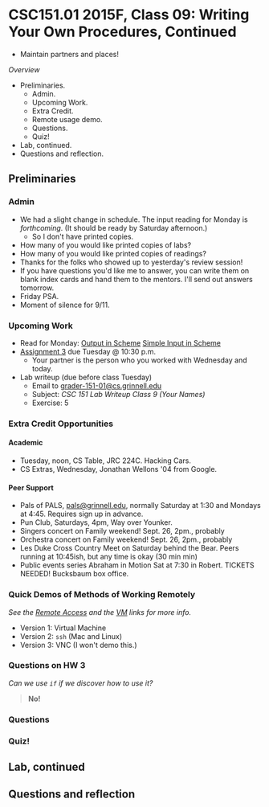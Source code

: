 CSC151.01 2015F, Class 09: Writing Your Own Procedures, Continued
=================================================================

* Maintain partners and places!

_Overview_

* Preliminaries.
    * Admin.
    * Upcoming Work.
    * Extra Credit.
    * Remote usage demo.
    * Questions.
    * Quiz!
* Lab, continued.
* Questions and reflection.

Preliminaries
-------------

### Admin

* We had a slight change in schedule.  The input reading for Monday is 
  *forthcoming*.  (It should be ready by Saturday afternoon.)
    * So I don't have printed copies.
* How many of you would like printed copies of labs?
* How many of you would like printed copies of readings?
* Thanks for the folks who showed up to yesterday's review session!
* If you have questions you'd like me to answer, you can write them on
  blank index cards and hand them to the mentors.  I'll send out answers
  tomorrow.
* Friday PSA.
* Moment of silence for 9/11.

### Upcoming Work

* Read for Monday:
  [Output in Scheme](../readings/output-reading.html)
  [Simple Input in Scheme](../simple-input-reading.html)
* [Assignment 3](../assignments/assignment.03.html) due Tuesday @ 10:30 p.m.
    * Your partner is the person who you worked with Wednesday and today.
* Lab writeup (due before class Tuesday)
    * Email to <grader-151-01@cs.grinnell.edu> 
    * Subject: _CSC 151 Lab Writeup Class 9 (Your Names)_
    * Exercise: 5

### Extra Credit Opportunities

#### Academic

* Tuesday, noon, CS Table, JRC 224C.  Hacking Cars.
* CS Extras, Wednesday, Jonathan Wellons '04 from Google.

#### Peer Support

* Pals of PALS, pals@grinnell.edu, normally Saturday at 1:30
  and Mondays at 4:45.  Requires sign up in advance.
* Pun Club, Saturdays, 4pm, Way over Younker.
* Singers concert on Family weekend!  Sept. 26, 2pm., probably 
* Orchestra concert on Family weekend!  Sept. 26, 2pm., probably 
* Les Duke Cross Country Meet on Saturday behind the Bear.  Peers running at 
  10:45ish, but any time is okay (30 min min)
* Public events series Abraham in Motion Sat at 7:30 in Robert.  TICKETS NEEDED!
  Bucksbaum box office.

### Quick Demos of Methods of Working Remotely

_See the [Remote Access](../handouts/remote.html) and the
[VM](../references/virtual-machine.html) links for more info._

* Version 1: Virtual Machine
* Version 2: `ssh` (Mac and Linux)
* Version 3: VNC (I won't demo this.)

### Questions on HW 3

_Can we use `if` if we discover how to use it?_

> **No!**

### Questions

### Quiz!

Lab, continued
--------------

Questions and reflection
------------------------

